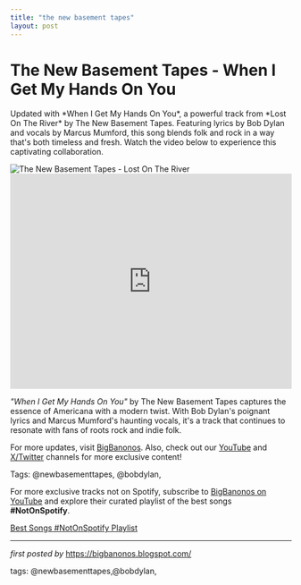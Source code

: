 ```yaml
---
title: "the new basement tapes"
layout: post
---
```

<!-- Title of the Post -->
<h1 >The New Basement Tapes - When I Get My Hands On You</h1> <!-- Introductory Text -->
<p >Updated with *When I Get My Hands On You*, a powerful track from *Lost On The River* by The New Basement Tapes. Featuring lyrics by Bob Dylan and vocals by Marcus Mumford, this song blends folk and rock in a way that's both timeless and fresh. Watch the video below to experience this captivating collaboration.</p> <!-- Featured Image -->
<div > <img src="https://i.scdn.co/image/ab67616d0000b273e81124204c88882d0343eaee" alt="The New Basement Tapes - Lost On The River" />
</div> <!-- YouTube Video Embed -->
<div > <iframe width="100%" height="385" src="https://www.youtube.com/embed/BDUDx15KdkI" title="When I Get My Hands On You - Lyrics by Bob Dylan & Vocals by Marcus Mumford" frameborder="0" allow="accelerometer; autoplay; clipboard-write; encrypted-media; gyroscope; picture-in-picture; web-share" referrerpolicy="strict-origin-when-cross-origin" allowfullscreen></iframe>
</div> <!-- Song Information -->
<div > <p><em>"When I Get My Hands On You"</em> by The New Basement Tapes captures the essence of Americana with a modern twist. With Bob Dylan's poignant lyrics and Marcus Mumford's haunting vocals, it's a track that continues to resonate with fans of roots rock and indie folk.</p>
</div> <!-- Footer Links -->
<div > <p>For more updates, visit <a href="https://bigbanonos.blogspot.com/" target="_blank">BigBanonos</a>. Also, check out our <a href="https://www.youtube.com/@BigBanonos" target="_blank">YouTube</a> and <a href="https://x.com/bigbanonos" target="_blank">X/Twitter</a> channels for more exclusive content!</p>
</div> <!-- Tags -->
<p >Tags: @newbasementtapes, @bobdylan,</p>


<!--Subscribe and Playlist Links-->
<div>
    <p>For more exclusive tracks not on Spotify, subscribe to <a href="https://www.youtube.com/@BigBanonos" target="_blank">BigBanonos on YouTube</a> and explore their curated playlist of the best songs <strong>#NotOnSpotify</strong>.</p>
    <p><a href="https://www.youtube.com/playlist?list=PLtuNtuTatqI0kFahUCbtbfenC_ET5O_tr" target="_blank">Best Songs #NotOnSpotify Playlist<br /></a></p></div>

<hr />

<p><em>first posted by</em> <a href="https://bigbanonos.blogspot.com/" rel="noopener" target="_new">https://bigbanonos.blogspot.com/</a></p>

<p>tags: @newbasementtapes,@bobdylan,</p>
